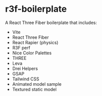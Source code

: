 # r3f-boilerplate

A React Three Fiber boilerplate that includes:
- Vite
- React Three Fiber
- React Rapier (physics)
- R3F perf
- Nice Color Palettes
- THREE
- Leva
- Drei Helpers
- GSAP
- Tailwind CSS
- Animated model sample
- Textured static model
